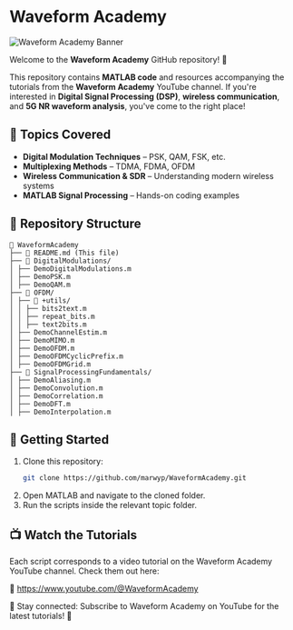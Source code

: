 # Waveform Academy

![Waveform Academy Banner](https://yt3.googleusercontent.com/BqGhcdsjaWOlNWaVWnYcMnhY7Hj9xd2QqA4wcek-UKTht3zTCh-GgLZHuVQMdj-zoD_dpMw2=w1707-fcrop64=1,00005a57ffffa5a8-k-c0xffffffff-no-nd-rj) 

Welcome to the **Waveform Academy** GitHub repository! 🚀  

This repository contains **MATLAB code** and resources accompanying the tutorials from the **Waveform Academy** YouTube channel. If you're interested in **Digital Signal Processing (DSP)**, **wireless communication**, and **5G NR waveform analysis**, you've come to the right place!  

## 📌 Topics Covered  
- **Digital Modulation Techniques** – PSK, QAM, FSK, etc.  
- **Multiplexing Methods** – TDMA, FDMA, OFDM  
- **Wireless Communication & SDR** – Understanding modern wireless systems  
- **MATLAB Signal Processing** – Hands-on coding examples

## 📂 Repository Structure
```
📁 WaveformAcademy
├── 📄 README.md (This file)
├── 📁 DigitalModulations/
│ ├── DemoDigitalModulations.m
│ ├── DemoPSK.m
│ ├── DemoQAM.m
├── 📁 OFDM/
│ ├── 📁 +utils/
│ │ ├── bits2text.m
│ │ ├── repeat_bits.m
│ │ ├── text2bits.m
│ ├── DemoChannelEstim.m
│ ├── DemoMIMO.m
│ ├── DemoOFDM.m
│ ├── DemoOFDMCyclicPrefix.m
│ ├── DemoOFDMGrid.m
├── 📁 SignalProcessingFundamentals/
│ ├── DemoAliasing.m
│ ├── DemoConvolution.m
│ ├── DemoCorrelation.m
│ ├── DemoDFT.m
│ ├── DemoInterpolation.m
```
## 🔧 Getting Started  
1. Clone this repository:  
   ```bash
   git clone https://github.com/marwyp/WaveformAcademy.git
2. Open MATLAB and navigate to the cloned folder.
3. Run the scripts inside the relevant topic folder.

## 📺 Watch the Tutorials
Each script corresponds to a video tutorial on the Waveform Academy YouTube channel. Check them out here:

🔗 https://www.youtube.com/@WaveformAcademy

📌 Stay connected: Subscribe to Waveform Academy on YouTube for the latest tutorials! 🚀